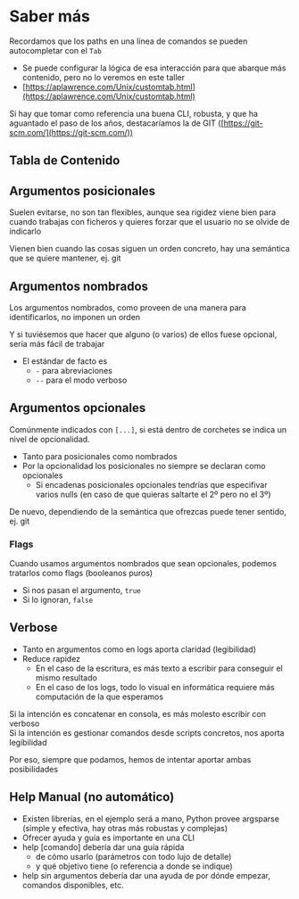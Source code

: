 # Saber más

Recordamos que los paths en una línea de comandos se pueden autocompletar con el `Tab`

- Se puede configurar la lógica de esa interacción para que abarque más contenido, pero no lo veremos en este taller
- [https://aplawrence.com/Unix/customtab.html](https://aplawrence.com/Unix/customtab.html)

Si hay que tomar como referencia una buena CLI, robusta, y que ha aguantado el paso de los años, destacaríamos la de GIT ([https://git-scm.com/](https://git-scm.com/))

## Tabla de Contenido

## Argumentos posicionales

Suelen evitarse, no son tan flexibles, aunque sea rigidez viene bien para cuando trabajas con ficheros y quieres forzar que el usuario no se olvide de indicarlo

Vienen bien cuando las cosas siguen un orden concreto, hay una semántica que se quiere mantener, ej. git

## Argumentos nombrados

Los argumentos nombrados, como proveen de una manera para identificarlos, no imponen un orden

Y si tuviésemos que hacer que alguno (o varios) de ellos fuese opcional, sería más fácil de trabajar

- El estándar de facto es
  - `-` para abreviaciones
  - `--` para el modo verboso

## Argumentos opcionales

Comúnmente indicados con `[...]`, si está dentro de corchetes se indica un nivel de opcionalidad.

- Tanto para posicionales como nombrados
- Por la opcionalidad los posicionales no siempre se declaran como opcionales
  - Si encadenas posicionales opcionales tendrías que especifivar varios nulls (en caso de que quieras saltarte el 2º pero no el 3º)

De nuevo, dependiendo de la semántica que ofrezcas puede tener sentido, ej. git

### Flags

Cuando usamos argumentos nombrados que sean opcionales, podemos tratarlos como flags (booleanos puros)

- Si nos pasan el argumento, `true`
- Si lo ignoran, `false`

## Verbose

- Tanto en argumentos como en logs aporta claridad (legibilidad)
- Reduce rapidez
  - En el caso de la escritura, es más texto a escribir para conseguir el mismo resultado
  - En el caso de los logs, todo lo visual en informática requiere más computación de la que esperamos

Si la intención es concatenar en consola, es más molesto escribir con verboso\
Si la intención es gestionar comandos desde scripts concretos, nos aporta legibilidad

Por eso, siempre que podamos, hemos de intentar aportar ambas posibilidades

## Help Manual (no automático)

- Existen librerías, en el ejemplo será a mano, Python provee argsparse (simple y efectiva, hay otras más robustas y complejas)
- Ofrecer ayuda y guía es importante en una CLI
- help [comando] debería dar una guía rápida
  - de cómo usarlo (parámetros con todo lujo de detalle)
  - y qué objetivo tiene (o referencia a donde se indique)
- help sin argumentos debería dar una ayuda de por dónde empezar, comandos disponibles, etc.
